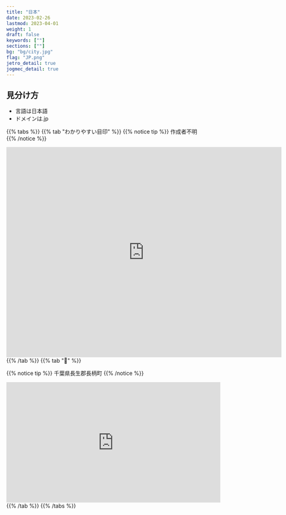 ```yaml
---
title: "日本"
date: 2023-02-26
lastmod: 2023-04-01
weight: 1
draft: false
keywords: [""]
sections: [""]
bg: "bg/city.jpg"
flag: "JP.png"
jetro_detail: true
jogmec_detail: true
---
```


<div class="main-desciption country-description">
    <h2 class="section-title">見分け方</h2>
    <ul class="rule-list">
        <li>言語は<span class="quiz">日本語</span></li>
        <li>ドメインは<span class="quiz">.jp</span></li>
    </ul>
</div>


{{% tabs  %}}
{{% tab "わかりやすい目印" %}}
{{% notice tip %}}
作成者不明
{{% /notice %}}
<div class="googlemap-if">
<iframe src="https://widgets.scribblemaps.com/sm/?d=true&z=true&l=true&id=3cptmvLxxV&s" allow="geolocation" allowfullscreen width="720" height="550" frameborder="0" title="Japan Prefecture Tips" loading="lazy" webkitallowfullscreen mozallowfullscreen allowfullscreen></iframe>
</div>
{{% /tab %}}
{{% tab "🎵" %}}

{{% notice tip %}}
<span class="quiz">千葉県長生郡長柄町</span>
{{% /notice %}}

<div class="googlemap-if">
<iframe width="560" height="315" src="https://www.youtube.com/embed/u1ZB_rGFyeU" title="YouTube video player" frameborder="0" allow="accelerometer; autoplay; clipboard-write; encrypted-media; gyroscope; picture-in-picture; web-share" allowfullscreen></iframe>
</div>
{{% /tab %}}
{{% /tabs %}}

